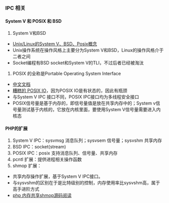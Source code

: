 ### IPC 相关

#### System V 和 POSIX 和 BSD
1. System V和BSD
  * [Unix/Linux的System V、BSD、Posix概念](https://blog.csdn.net/qq_29344757/article/details/78657874)
  * Unix操作系统在操作风格上主要分为System V和BSD，Linux的操作风格介于二者之间
  * Socket编程有BSD socket和System V的TLI，不过后者已经被淘汰
1. POSIX 的全称是Portable Operating System Interface
  * [中文文档](https://riptutorial.com/zh-CN/posix)
  * [糟糕的 POSIX IO](http://guleilab.com/2019/05/12/bad-posix-io/)，因为POSIX IO是有状态的，因此有瓶颈
  * 与System V IPC 接口不同，POSIX IPC接口均为多线程安全接口
  * POSIX信号量是基于内存的，即信号量值是放在共享内存中的；System v信号量测试基于内核的，它放在内核里面，要使用System V信号量需要进入内核态

#### PHP的扩展
1. System V IPC：sysvmsg 消息队列；sysvsem 信号量；sysvshm 共享内存
1. BSD IPC：socket(stream)
1. POSIX IPC：posix 支持消息队列、信号量、共享内存
1. pcntl 扩展：提供进程相关操作函数
1. shmop 扩展：
  * 共享内存操作扩展，基于System V IPC接口。
  * 与sysvshm的区别在于是比特级别的控制，内存使用率比sysvshm高，属于高手进阶方式
  * [php 内存共享shmop源码阅读](https://www.jianshu.com/p/d9b1bb688e05)












